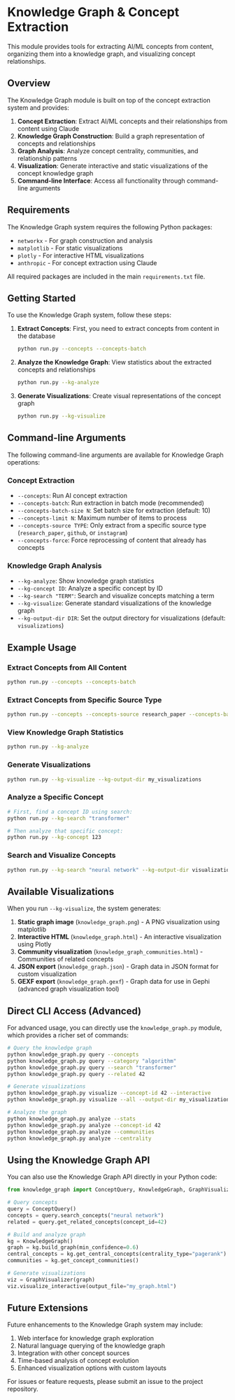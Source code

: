 # Knowledge Graph & Concept Extraction

This module provides tools for extracting AI/ML concepts from content, organizing them into a knowledge graph, and visualizing concept relationships.

## Overview

The Knowledge Graph module is built on top of the concept extraction system and provides:

1. **Concept Extraction**: Extract AI/ML concepts and their relationships from content using Claude
2. **Knowledge Graph Construction**: Build a graph representation of concepts and relationships
3. **Graph Analysis**: Analyze concept centrality, communities, and relationship patterns
4. **Visualization**: Generate interactive and static visualizations of the concept knowledge graph
5. **Command-line Interface**: Access all functionality through command-line arguments

## Requirements

The Knowledge Graph system requires the following Python packages:

- `networkx` - For graph construction and analysis
- `matplotlib` - For static visualizations
- `plotly` - For interactive HTML visualizations
- `anthropic` - For concept extraction using Claude

All required packages are included in the main `requirements.txt` file.

## Getting Started

To use the Knowledge Graph system, follow these steps:

1. **Extract Concepts**: First, you need to extract concepts from content in the database
   ```bash
   python run.py --concepts --concepts-batch
   ```

2. **Analyze the Knowledge Graph**: View statistics about the extracted concepts and relationships
   ```bash
   python run.py --kg-analyze
   ```

3. **Generate Visualizations**: Create visual representations of the concept graph
   ```bash
   python run.py --kg-visualize
   ```

## Command-line Arguments

The following command-line arguments are available for Knowledge Graph operations:

### Concept Extraction

- `--concepts`: Run AI concept extraction
- `--concepts-batch`: Run extraction in batch mode (recommended)
- `--concepts-batch-size N`: Set batch size for extraction (default: 10)
- `--concepts-limit N`: Maximum number of items to process
- `--concepts-source TYPE`: Only extract from a specific source type (`research_paper`, `github`, or `instagram`)
- `--concepts-force`: Force reprocessing of content that already has concepts

### Knowledge Graph Analysis

- `--kg-analyze`: Show knowledge graph statistics
- `--kg-concept ID`: Analyze a specific concept by ID
- `--kg-search "TERM"`: Search and visualize concepts matching a term
- `--kg-visualize`: Generate standard visualizations of the knowledge graph
- `--kg-output-dir DIR`: Set the output directory for visualizations (default: `visualizations`)

## Example Usage

### Extract Concepts from All Content

```bash
python run.py --concepts --concepts-batch
```

### Extract Concepts from Specific Source Type

```bash
python run.py --concepts --concepts-source research_paper --concepts-batch
```

### View Knowledge Graph Statistics

```bash
python run.py --kg-analyze
```

### Generate Visualizations

```bash
python run.py --kg-visualize --kg-output-dir my_visualizations
```

### Analyze a Specific Concept

```bash
# First, find a concept ID using search:
python run.py --kg-search "transformer"

# Then analyze that specific concept:
python run.py --kg-concept 123
```

### Search and Visualize Concepts

```bash
python run.py --kg-search "neural network" --kg-output-dir visualizations
```

## Available Visualizations

When you run `--kg-visualize`, the system generates:

1. **Static graph image** (`knowledge_graph.png`) - A PNG visualization using matplotlib
2. **Interactive HTML** (`knowledge_graph.html`) - An interactive visualization using Plotly
3. **Community visualization** (`knowledge_graph_communities.html`) - Communities of related concepts
4. **JSON export** (`knowledge_graph.json`) - Graph data in JSON format for custom visualization
5. **GEXF export** (`knowledge_graph.gexf`) - Graph data for use in Gephi (advanced graph visualization tool)

## Direct CLI Access (Advanced)

For advanced usage, you can directly use the `knowledge_graph.py` module, which provides a richer set of commands:

```bash
# Query the knowledge graph
python knowledge_graph.py query --concepts
python knowledge_graph.py query --category "algorithm"
python knowledge_graph.py query --search "transformer"
python knowledge_graph.py query --related 42

# Generate visualizations
python knowledge_graph.py visualize --concept-id 42 --interactive
python knowledge_graph.py visualize --all --output-dir my_visualizations

# Analyze the graph
python knowledge_graph.py analyze --stats
python knowledge_graph.py analyze --concept-id 42
python knowledge_graph.py analyze --communities
python knowledge_graph.py analyze --centrality
```

## Using the Knowledge Graph API

You can also use the Knowledge Graph API directly in your Python code:

```python
from knowledge_graph import ConceptQuery, KnowledgeGraph, GraphVisualizer, KnowledgeGraphManager

# Query concepts
query = ConceptQuery()
concepts = query.search_concepts("neural network")
related = query.get_related_concepts(concept_id=42)

# Build and analyze graph
kg = KnowledgeGraph()
graph = kg.build_graph(min_confidence=0.6)
central_concepts = kg.get_central_concepts(centrality_type="pagerank")
communities = kg.get_concept_communities()

# Generate visualizations
viz = GraphVisualizer(graph)
viz.visualize_interactive(output_file="my_graph.html")
```

## Future Extensions

Future enhancements to the Knowledge Graph system may include:

1. Web interface for knowledge graph exploration
2. Natural language querying of the knowledge graph
3. Integration with other concept sources
4. Time-based analysis of concept evolution
5. Enhanced visualization options with custom layouts

For issues or feature requests, please submit an issue to the project repository. 